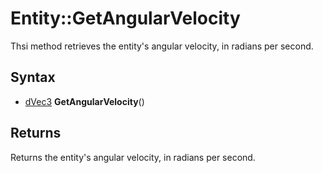 # Entity::GetAngularVelocity #
Thsi method retrieves the entity's angular velocity, in radians per second.

## Syntax ##
- [dVec3](dVec3.md) **GetAngularVelocity**()

## Returns ##
Returns the entity's angular velocity, in radians per second.